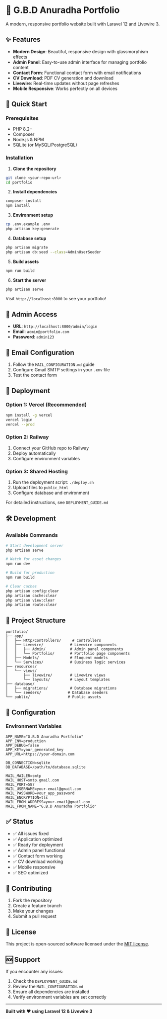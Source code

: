 # 🎨 G.B.D Anuradha Portfolio

A modern, responsive portfolio website built with Laravel 12 and Livewire 3.

## ✨ Features

- **Modern Design**: Beautiful, responsive design with glassmorphism effects
- **Admin Panel**: Easy-to-use admin interface for managing portfolio content
- **Contact Form**: Functional contact form with email notifications
- **CV Download**: PDF CV generation and download
- **Livewire**: Real-time updates without page refreshes
- **Mobile Responsive**: Works perfectly on all devices

## 🚀 Quick Start

### Prerequisites
- PHP 8.2+
- Composer
- Node.js & NPM
- SQLite (or MySQL/PostgreSQL)

### Installation

1. **Clone the repository**
```bash
git clone <your-repo-url>
cd portfolio
```

2. **Install dependencies**
```bash
composer install
npm install
```

3. **Environment setup**
```bash
cp .env.example .env
php artisan key:generate
```

4. **Database setup**
```bash
php artisan migrate
php artisan db:seed --class=AdminUserSeeder
```

5. **Build assets**
```bash
npm run build
```

6. **Start the server**
```bash
php artisan serve
```

Visit `http://localhost:8000` to see your portfolio!

## 🔧 Admin Access

- **URL**: `http://localhost:8000/admin/login`
- **Email**: `admin@portfolio.com`
- **Password**: `admin123`

## 📧 Email Configuration

1. Follow the `MAIL_CONFIGURATION.md` guide
2. Configure Gmail SMTP settings in your `.env` file
3. Test the contact form

## 🚀 Deployment

### Option 1: Vercel (Recommended)
```bash
npm install -g vercel
vercel login
vercel --prod
```

### Option 2: Railway
1. Connect your GitHub repo to Railway
2. Deploy automatically
3. Configure environment variables

### Option 3: Shared Hosting
1. Run the deployment script: `./deploy.sh`
2. Upload files to `public_html`
3. Configure database and environment

For detailed instructions, see `DEPLOYMENT_GUIDE.md`

## 🛠️ Development

### Available Commands
```bash
# Start development server
php artisan serve

# Watch for asset changes
npm run dev

# Build for production
npm run build

# Clear caches
php artisan config:clear
php artisan cache:clear
php artisan view:clear
php artisan route:clear
```

## 📁 Project Structure

```
portfolio/
├── app/
│   ├── Http/Controllers/     # Controllers
│   ├── Livewire/            # Livewire components
│   │   ├── Admin/           # Admin panel components
│   │   └── Portfolio/       # Portfolio page components
│   ├── Models/              # Eloquent models
│   └── Services/            # Business logic services
├── resources/
│   └── views/
│       ├── livewire/        # Livewire views
│       └── layouts/         # Layout templates
├── database/
│   ├── migrations/          # Database migrations
│   └── seeders/            # Database seeders
└── public/                 # Public assets
```

## 🔧 Configuration

### Environment Variables
```env
APP_NAME="G.B.D Anuradha Portfolio"
APP_ENV=production
APP_DEBUG=false
APP_KEY=your_generated_key
APP_URL=https://your-domain.com

DB_CONNECTION=sqlite
DB_DATABASE=/path/to/database.sqlite

MAIL_MAILER=smtp
MAIL_HOST=smtp.gmail.com
MAIL_PORT=587
MAIL_USERNAME=your-email@gmail.com
MAIL_PASSWORD=your_app_password
MAIL_ENCRYPTION=tls
MAIL_FROM_ADDRESS=your-email@gmail.com
MAIL_FROM_NAME="G.B.D Anuradha Portfolio"
```

## ✅ Status

- ✅ All issues fixed
- ✅ Application optimized
- ✅ Ready for deployment
- ✅ Admin panel functional
- ✅ Contact form working
- ✅ CV download working
- ✅ Mobile responsive
- ✅ SEO optimized

## 🤝 Contributing

1. Fork the repository
2. Create a feature branch
3. Make your changes
4. Submit a pull request

## 📄 License

This project is open-sourced software licensed under the [MIT license](LICENSE).

## 🆘 Support

If you encounter any issues:
1. Check the `DEPLOYMENT_GUIDE.md`
2. Review the `MAIL_CONFIGURATION.md`
3. Ensure all dependencies are installed
4. Verify environment variables are set correctly

---

**Built with ❤️ using Laravel 12 & Livewire 3**
<!-- 
APP_ENV	production
APP_KEY	Paste result of php artisan key:generate --show (starts with base64:)
APP_DEBUG	false
DB_CONNECTION	sqlite
DB_DATABASE	/opt/render/project/src/database/database.sqlite 
DB_DATABASE=/var/www/html/database/database.sqlite-->